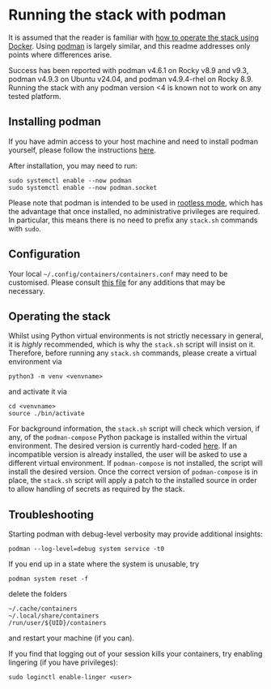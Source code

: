 # Running the stack with podman

It is assumed that the reader is familiar with [how to operate the stack using Docker](./README.md). Using [podman](https://podman.io/) is largely similar, and this readme addresses only points where differences arise.

Success has been reported with podman v4.6.1 on Rocky v8.9 and v9.3, podman v4.9.3 on Ubuntu v24.04, and podman v4.9.4-rhel on Rocky 8.9. Running the stack with any podman version <4 is known not to work on any tested platform.

## Installing podman

If you have admin access to your host machine and need to install podman yourself, please follow the instructions [here](https://podman.io/docs/installation).

After installation, you may need to run:
```console
sudo systemctl enable --now podman
sudo systemctl enable --now podman.socket
```

Please note that podman is intended to be used in [rootless mode](https://github.com/containers/podman/blob/main/docs/tutorials/rootless_tutorial.md), which has the advantage that once installed, no administrative privileges are required. In particular, this means there is no need to prefix any `stack.sh` commands with `sudo`.

## Configuration

Your local `~/.config/containers/containers.conf` may need to be customised. Please consult [this file](../common-scripts/podman/containers.conf) for any additions that may be necessary.

## Operating the stack

Whilst using Python virtual environments is not strictly necessary in general, it is _highly_ recommended, which is why the `stack.sh` script will insist on it. Therefore, before running any `stack.sh` commands, please create a virtual environment via
```console
python3 -m venv <venvname>
```
and activate it via
```console
cd <venvname>
source ./bin/activate
```

For background information, the `stack.sh` script will check which version, if any, of the `podman-compose` Python package is installed within the virtual environment. The desired version is currently hard-coded [here](../common-scripts/common_functions.sh). If an incompatible version is already installed, the user will be asked to use a different virtual environment. If `podman-compose` is not installed, the script will install the desired version. Once the correct version of `podman-compose` is in place, the `stack.sh` script will apply a patch to the installed source in order to allow handling of secrets as required by the stack.

## Troubleshooting

Starting podman with debug-level verbosity may provide additional insights:
```console
podman --log-level=debug system service -t0
```

If you end up in a state where the system is unusable, try
```console
podman system reset -f
```
delete the folders
```console
~/.cache/containers
~/.local/share/containers
/run/user/${UID}/containers
```
and restart your machine (if you can).

If you find that logging out of your session kills your containers, try enabling lingering (if you have privileges):
```console
sudo loginctl enable-linger <user>
```
